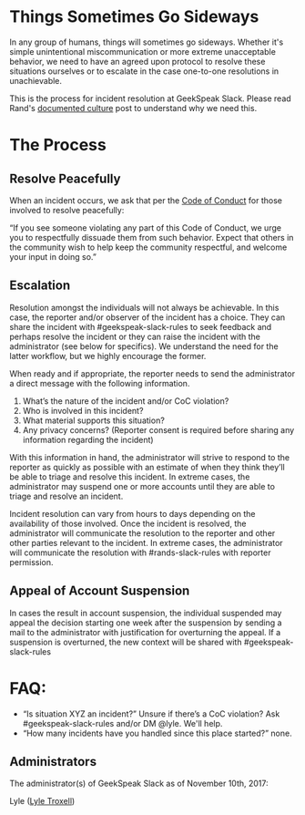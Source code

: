 # Things Sometimes Go Sideways

In any group of humans, things will sometimes go sideways. Whether it's simple unintentional miscommunication or more extreme unacceptable behavior, we need to have an agreed upon protocol to resolve these situations ourselves or to escalate in the case one-to-one resolutions in unachievable. 

This is the process for incident resolution at GeekSpeak Slack. Please read Rand's [documented culture](http://randsinrepose.com/archives/the-process-myth/) post to understand why we need this.

# The Process

## Resolve Peacefully 

When an incident occurs, we ask that per the [Code of Conduct](https://github.com/GeekSpeak/documents-and-resources/blob/master/code-of-conduct.md) for those involved to resolve peacefully:

“If you see someone violating any part of this Code of Conduct, we urge you to respectfully dissuade them from such behavior. Expect that others in the community wish to help keep the community respectful, and welcome your input in doing so.”

## Escalation

Resolution amongst the individuals will not always be achievable. In this case, the reporter and/or observer of the incident has a choice. They can share the incident with #geekspeak-slack-rules to seek feedback and perhaps resolve the incident or they can raise the incident with the administrator (see below for specifics). We understand the need for the latter workflow, but we highly encourage the former.

When ready and if appropriate, the reporter needs to send the administrator a direct message with the following information. 

1. What’s the nature of the incident and/or CoC violation? 
2. Who is involved in this incident?
3. What material supports this situation?
4. Any privacy concerns? (Reporter consent is required before sharing any information regarding the incident)

With this information in hand, the administrator will strive to respond to the reporter as quickly as possible with an estimate of when they think they’ll be able to triage and resolve this incident. In extreme cases, the administrator may suspend one or more accounts until they are able to triage and resolve an incident. 

Incident resolution can vary from hours to days depending on the availability of those involved. Once the incident is resolved, the administrator will communicate the resolution to the reporter and other other parties relevant to the incident. In extreme cases, the administrator will communicate the resolution with #rands-slack-rules with reporter permission. 

## Appeal of Account Suspension

In cases the result in account suspension, the individual suspended may appeal the decision starting one week after the suspension by sending a mail to the administrator with justification for overturning the appeal. If a suspension is overturned, the new context will be shared with #geekspeak-slack-rules

# FAQ:

- “Is situation XYZ an incident?” Unsure if there’s a CoC violation? Ask #geekspeak-slack-rules and/or DM @lyle. We'll help. 
- “How many incidents have you handled since this place started?” none.

## Administrators

The administrator(s) of GeekSpeak Slack as of November 10th, 2017:

Lyle ([Lyle Troxell](mailto:lyle@geekspeak.org))

